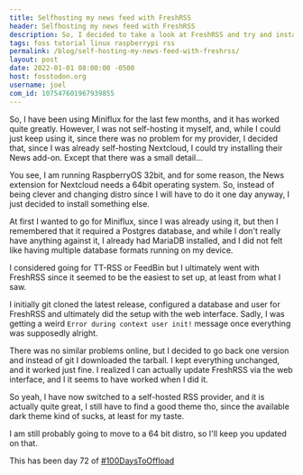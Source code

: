 ```yaml
---
title: Selfhosting my news feed with FreshRSS
header: Selfhosting my news feed with FreshRSS
description: So, I decided to take a look at FreshRSS and try and install it by myself on my Raspberry Pi
tags: foss tutorial linux raspberrypi rss
permalink: /blog/self-hosting-my-news-feed-with-freshrss/
layout: post
date: 2022-01-01 08:00:00 -0500
host: fosstodon.org
username: joel
com_id: 107547601967939855
---
```


So, I have been using Miniflux for the last few months, and it has worked quite greatly. However, I was not self-hosting it myself, and, while I could just keep using it, since there was no problem for my provider, I decided that, since I was already self-hosting Nextcloud, I could try installing their News add-on. Except that there was a small detail...

You see, I am running RaspberryOS 32bit, and for some reason, the News extension for Nextcloud needs a 64bit operating system. So, instead of being clever and changing distro since I will have to do it one day anyway, I just decided to install something else.

At first I wanted to go for Miniflux, since I was already using it, but then I remembered that it required a Postgres database, and while I don't really have anything against it, I already had MariaDB installed, and I did not felt like having multiple database formats running on my device.

I considered going for TT-RSS or FeedBin but I ultimately went with FreshRSS since it seemed to be the easiest to set up, at least from what I saw.

I initially git cloned the latest release, configured a database and user for FreshRSS and ultimately did the setup with the web interface. Sadly, I was getting a weird `Error during context user init!` message once everything was supposedly alright.

There was no similar problems online, but I decided to go back one version and instead of git I downloaded the tarball. I kept everything unchanged, and it worked just fine. I realized I can actually update FreshRSS via the web interface, and I it seems to have worked when I did it.

So yeah, I have now switched to a self-hosted RSS provider, and it is actually quite great, I still have to find a good theme tho, since the available dark theme kind of sucks, at least for my taste.

I am still probably going to move to a 64 bit distro, so I'll keep you updated on that.

This has been day 72 of [#100DaysToOffload](https://100DaysToOffload.com)
